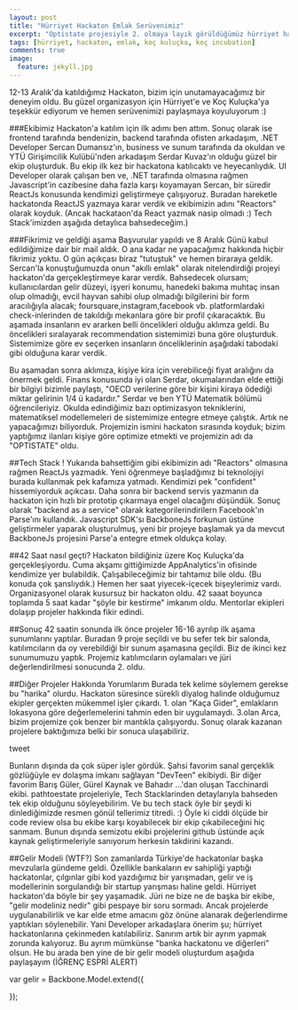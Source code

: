 ```yaml
---
layout: post
title: "Hürriyet Hackaton Emlak Serüvenimiz"
excerpt: "Optistate projesiyle 2. olmaya layık görüldüğümüz hürriyet hackaton serüvenimiz"
tags: [hürriyet, hackaton, emlak, koç kuluçka, koç incubation]
comments: true
image:
  feature: jekyll.jpg
---
```


12-13 Aralık'da katıldığımız Hackaton, bizim için unutamayacağımız bir deneyim oldu. Bu güzel organizasyon için Hürriyet'e ve Koç Kuluçka'ya 
teşekkür ediyorum ve hemen serüvenimizi paylaşmaya koyuluyorum :)

###Ekibimiz 
Hackaton'a katılım için ilk adımı ben attım. Sonuç olarak ise frontend tarafında bendenizin, backend tarafında ofisten arkadaşım, .NET Developer Sercan Dumansız'ın, business ve sunum tarafında da
okuldan ve YTÜ Girişimcilik Kulübü'nden arkadaşım Serdar Kuvaz'ın olduğu güzel bir ekip oluşturduk. Bu ekip ilk kez bir hackatona katılıcaktı ve heyecanlıydık. UI Developer olarak çalışan ben ve, .NET tarafında olmasına rağmen Javascript'in cazibesine daha fazla karşı koyamayan Sercan, bir süredir ReactJs konusunda kendimizi geliştirmeye çalışıyoruz.
Buradan hareketle hackatonda ReactJS yazmaya karar verdik ve ekibimizin adını "Reactors" olarak koyduk. (Ancak hackataon'da React yazmak nasip olmadı :) Tech Stack'imizden aşağıda detaylıca bahsedeceğim.)

###Fikrimiz ve geldiği aşama
Başvurular yapıldı ve 8 Aralık Günü kabul edildiğimize dair bir mail aldık. O ana kadar ne yapacağımız hakkında hiçbir fikrimiz yoktu. O gün açıkçası biraz "tutuştuk" ve hemen biraraya geldik. Sercan'la konuştuğumuzda onun "akıllı emlak" olarak
nitelendirdiği projeyi hackaton'da gerçekleştirmeye karar verdik. Bahsedecek olursam; kullanıcılardan gelir düzeyi, işyeri konumu, hanedeki bakıma muhtaç insan olup olmadığı, evcil hayvan sahibi olup olmadığı bilgilerini
bir form aracılığıyla alacak; foursquare,instagram,facebook vb. platformlardaki check-inlerinden de takıldığı mekanlara göre bir profil çıkaracaktık. Bu aşamada insanların ev ararken belli öncelikleri olduğu aklımza geldi.
Bu öncelikleri sıralayarak recommendation sistemimizi buna göre oluşturduk. Sistemimize göre ev seçerken insanların önceliklerinin aşağıdaki tabodaki gibi olduğuna karar verdik. 

Bu aşamadan sonra aklımıza, kişiye kira için verebiliceği fiyat aralığını da önermek geldi. Finans konusunda iyi olan Serdar, okumalarından elde ettiği bir bilgiyi bizimle paylaştı,
"OECD verilerine göre bir kişini kiraya ödediği miktar gelirinin 1/4 ü kadardır." Serdar ve ben YTÜ Matematik bölümü öğrencileriyiz. Okulda edindiğimiz bazı optimizasyon tekniklerini, matematiksel modellemeleri de sistemimize entegre etmeye çalıştık.
Artık ne yapacağımızı biliyorduk. Projemizin ismini hackaton sırasında koyduk; bizim yaptığımız ilanları kişiye göre optimize etmekti ve projemizin adı da "OPTISTATE" oldu.

##Tech Stack !
Yukarıda bahsettiğim gibi ekibimizin adı "Reactors" olmasına rağmen ReactJs yazmadık. Yeni öğrenmeye başladğımız bi teknolojiyi burada kullanmak pek kafamıza yatmadı. Kendimizi pek "confident" hissemiyorduk açıkcası.
Daha sonra bir backend servis yazmanın da hackaton için hızlı bir prototip çıkarmaya engel olacağını düşündük. Sonuç olarak "backend as a service" olarak kategorilerindirilern Facebook'ın Parse'ını kullandık.
Javascript SDK'sı BackboneJs forkunun üstüne geliştirmeler yaparak oluşturulmuş, yeni bir projeye başlamak ya da mevcut BackboneJs projesini Parse'a entegre etmek oldukça kolay.

##42 Saat nasıl geçti?
Hackaton bildiğiniz üzere Koç Kuluçka'da gerçekleşiyordu. Cuma akşamı gittiğimizde AppAnalytics'in ofisinde kendimize yer bulabildik. Çalışabileceğimiz bir tahtamız bile oldu. (Bu konuda çok şanslıydık.) Hemen her saat yiyecek-içecek bişeylerimiz vardı. Organizasyonel olarak kusursuz bir hackaton oldu. 42 saaat boyunca toplamda 5 saat kadar "şöyle bir kestirme" imkanım oldu. Mentorlar ekipleri dolaşıp projeler hakkında fikir edindi.

##Sonuç
42 saatin sonunda ilk önce projeler 16-16 ayrılıp ilk aşama sunumlarını yaptılar. Buradan 9 proje seçildi ve bu sefer tek bir salonda, katılımcıların da oy verebildiği bir sunum aşamasına geçildi. Biz de ikinci kez sunumumuzu yaptık. Projemiz katılımcıların oylamaları ve jüri değerlendirilmesi sonucunda 2. oldu.

##Diğer Projeler Hakkında Yorumlarım
Burada tek kelime söylemem gerekse bu "harika" olurdu. Hackaton süresince sürekli diyalog halinde olduğumuz ekipler gerçekten mükemmel işler çıkardı. 1. olan "Kaça Gider", emlakların lokasyona göre değerlemelerini tahmin eden bir uygulamaydı. 3.olan Arca, bizim projemize çok benzer bir mantıkla çalışıyordu. Sonuç olarak kazanan projelere baktığımıza belki bir sonuca ulaşabiliriz.

tweet

Bunların dışında da çok süper işler gördük. Şahsi favorim sanal gerçeklik gözlüğüyle ev dolaşma imkanı sağlayan "DevTeen" ekibiydi. Bir diğer favorim Barış Güler, Gürel Kaynak ve Bahadır ...'dan oluşan Tacchinardi ekibi. pathtoestate projeleriyle, Tech Stacklarinden detaylarıyla bahseden tek ekip olduğunu söyleyebilirim. Ve bu tech stack öyle bir şeydi ki dinlediğimizde resmen gönül tellerimiz titredi. :) Öyle ki ciddi ölçüde bir code review olsa bu ekibe karşı koyabilecek bir ekip çıkabileceğini hiç sanmam. Bunun dışında semizotu ekibi projelerini github üstünde açık kaynak geliştirmeleriyle sanıyorum herkesin takdirini kazandı.

##Gelir Modeli (WTF?)
Son zamanlarda Türkiye'de hackatonlar başka mevzularla gündeme geldi. Özellikle bankaların ev sahipliği yaptığı hackatonlar, çılgınlar gibi kod yazdığımız bir yarışmadan, gelir ve iş modellerinin sorgulandığı bir startup yarışması haline geldi. Hürriyet hackaton'da böyle bir şey yaşamadık. Jüri ne bize ne de başka bir ekibe, "gelir modeliniz nedir" gibi pespaye bir soru sormadı. Ancak projelerde uygulanabilirlik ve kar elde etme amacını göz önüne alanarak değerlendirme yaptıkları söylenebilir. Yani Developer arkadaşlara önerim şu; hürriyet hackatonlarına çekinmeden katılabiliriz. Sanırım artık bir ayrım yapmak zorunda kalıyoruz. Bu ayrım mümkünse "banka hackatonu ve diğerleri" olsun. He bu arada ben yine de bir gelir modeli oluşturdum aşağıda paylaşayım (İĞRENÇ ESPRİ ALERT)

var gelir = Backbone.Model.extend({

});



